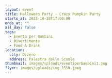 ```yaml
---
layout: event
title: Halloween Party - Crazy Pumpkin Party
starts_at: 2023-10-28T17:00:00
ends_at: ""
all_day: false
tags:
  - Evento per Bambini
  - Divertimento
  - Food & Drink
location:
  city: Ozzero
  address: Palestra delle Scuole
thumbnail: images/uploads/eventiperbambini1.png
flyer: images/uploads/img_1550.jpeg
---
```

